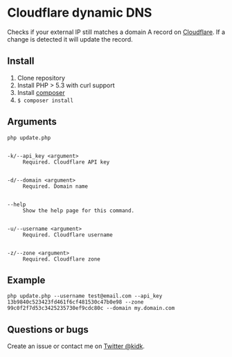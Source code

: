 # Cloudflare dynamic DNS

Checks if your external IP still matches a domain A record on [Cloudflare](http://cloudflare.com). If a change is detected it will update the record.

## Install

1. Clone repository
2. Install PHP > 5.3 with curl support
3. Install [composer](https://getcomposer.org/download/)
4. `$ composer install`

## Arguments
    php update.php


    -k/--api_key <argument>
         Required. Cloudflare API key


    -d/--domain <argument>
         Required. Domain name


    --help
         Show the help page for this command.


    -u/--username <argument>
         Required. Cloudflare username


    -z/--zone <argument>
         Required. Cloudflare zone

## Example
`php update.php --username test@email.com --api_key 13b9840c523423fd461f6cf481530c47b0e98 --zone 99c0f2f7d53c3425235730ef9cdc80c --domain my.domain.com`

## Questions or bugs
Create an issue or contact me on [Twitter @kidk](https://twitter.com/kidk).
